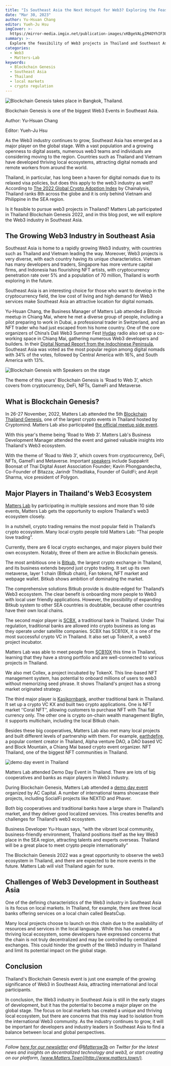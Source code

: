 ```yaml
---
title: "Is Southeast Asia the Next Hotspot for Web3? Exploring the Feasibility of Web3 in Thailand"
date: "Mar 30, 2023"
author: Yu-Hsuan Chang
editor: Yueh-Ju Hsu
imgCover: >-
  https://mirror-media.imgix.net/publication-images/xKBgeVALgIM4OYhIF3UYL.jpeg?height=2016&width=4032&h=2016&w=4032&auto=compress
summary: >-
  Explore the feasibility of Web3 projects in Thailand and Southeast Asia. With a growing openness to digital assets and low cost of living, the region has become an attractive location for digital nomads. Discover the major players in Thailand's Web3 ecosystem, the challenges of Web3 development in Southeast Asia, and the potential impact on the global stage.
categories:
  - Web3
  - Matters-Lab
keywords:
  - Blockchain Genesis
  - Southeast Asia
  - Thailand
  - local markets
  - crypto regulation
---
```


![Blockchain Genesis takes place in Bangkok, Thailand.](https://images.mirror-media.xyz/publication-images/OOJI1NIiqIWaEDkxCRzVE.jpg?height=3024&width=4032)

<figcaption> Blockchain Genesis is one of the biggest Web3 Events in Southeast Asia.</figcaption>

Author: Yu-Hsuan Chang

Editor: Yueh-Ju Hsu

As the Web3 industry continues to grow, Southeast Asia has emerged as a major player on the global stage. With a vast population and a growing openness to digital assets, numerous web3 teams and individuals are considering moving to the region. Countries such as Thailand and Vietnam have developed thriving local ecosystems, attracting digital nomads and remote workers from around the world.

Thailand, in particular, has long been a haven for digital nomads due to its relaxed visa policies, but does this apply to the web3 industry as well? According to [The 2022 Global Crypto Adoption Index](https://blog.chainalysis.com/reports/2022-global-crypto-adoption-index/) by Chainalysis, Thailand ranks 8th across the globe and it is only behind Vietnam and Philippine in the SEA region.

Is it feasible to pursue web3 projects in Thailand? Matters Lab participated in Thailand Blockchain Genesis 2022, and in this blog post, we will explore the Web3 industry in Southeast Asia.

## The Growing Web3 Industry in Southeast Asia

Southeast Asia is home to a rapidly growing Web3 industry, with countries such as Thailand and Vietnam leading the way. Moreover, Web3 projects is very diverse, with each country having its unique characteristics. Vietnam has many developers and traders, Singapore has more venture capital firms, and Indonesia has flourishing NFT artists, with cryptocurrency penetration rate over 5% and a population of 70 million, Thailand is worth exploring in the future.

Southeast Asia is an interesting choice for those who want to develop in the cryptocurrency field, the low cost of living and high demand for Web3 services make Southeast Asia an attractive location for digital nomads.

Yu-Hsuan Chang, the Business Manager of Matters Lab attended a Bitcoin meetup in Chiang Mai, where he met a diverse group of people, including a pilot preparing to work in Dubai, a professional trader in Switzerland, and an NFT trader who had just escaped from his home country. One of the core organizers of China’s Dali Web3 Summer Fest [Hydao](https://twitter.com/DJWZ) radio also set up a co-working space in Chiang Mai, gathering numerous Web3 developers and builders. In their [Digital Nomad Report from the Indochinese Peninsula](https://www.notion.so/Is-Southeast-Asia-the-Next-Hotspot-for-Web3-Exploring-the-Feasibility-of-Web3-in-Thailand-with-its--cf5f529010f942f0801b51ca5b767bf5), Southeast Asia was voted as the most popular region among digital nomads with 34% of the votes, followed by Central America with 16%, and South America with 13%.

![Blockchain Genesis with Speakers on the stage](https://images.mirror-media.xyz/publication-images/ECmAKJ1aoNzBPlbgzFO0S.jpg?height=3024&width=4032)

<figcaption> The theme of this years' Blockchain Genesis is ‘Road to Web 3’, which covers from cryptocurrency, DeFi, NFTs, GameFi and Metaverse.</figcaption>

## What is Blockchain Genesis?

In 26-27 November, 2022, Matters Lab attended the 5th [Blockchain Thailand Genesis](https://twitter.com/blockchain_thai?lang=en), one of the largest crypto events in Thailand hosted by Cryptomind. Matters Lab also participated [the official meetup side event](https://twitter.com/cryptomeetupth/status/1595002481154863108?s=46&t=8RjOZR66eHmxtE8K0gDBdw).

With this year's theme being 'Road to Web 3'. Matters Lab's Business Development Manager attended the event and gained valuable insights into Thailand's Web3 ecosystem.

With the theme of ‘Road to Web 3’, which covers from cryptocurrency, DeFi, NFTs, GameFi and Metaverse. Important [speakers](https://www.blockchain-th.com/speakers/) include Suppakrit Boonsat of Thai Digital Asset Association Founder; Kavin Phongpandecha, Co-Founder of Bitazza; Jarindr Thitadilaka, Founder of GuildFi; and Arpit Sharma, vice president of Polygon.

## Major Players in Thailand's Web3 Ecosystem

[Matters Lab](https://matters-lab.io/) by participating in multiple sessions and more than 10 side events, Matters Lab gets the opportunity to explore Thailand's web3 ecosystem closely.

In a nutshell, crypto trading remains the most popular field in Thailand’s crypto ecosystem. Many local crypto people told Matters Lab: “Thai people love trading”.

Currently, there are 6 local crypto exchanges, and major players build their own ecosystem. Notably, three of them are active in Blockchain genesis.

The most ambitious one is [Bitkub](https://www.bitkub.com/), the largest crypto exchange in Thailand, and its business extends beyond just crypto trading. It set up its own metaverse, layer 1 chain (Bitkub chain), Fan tokens, NFT market and webpage wallet. Bitkub shows ambition of dominating the market.

The comprehensive solutions Bitkub provide is double-edged for Thailand’s Web3 ecosystem. The clear benefit is onboarding more people to Web3 with local user friendly applications. However, the possibility of expanding Bitkub system to other SEA countries is doubtable, because other countries have their own local chains.

The second major player is [SCBX](https://www.scbx.com/), a traditional bank in Thailand. Under Thai regulation, traditional banks are allowed into crypto business as long as they operate under satellite companies. SCBX has SCB10X, it is one of the most successful crypto VC in Thailand. It also set up TokenX, a web3 project incubator.

Matters Lab was able to meet people from [SCB10X](https://www.scb10x.com/) this time in Thailand, learning that they have a strong portfolio and are well-connected to various projects in Thailand.

We also met Collex, a project incubated by TokenX. This line-based NFT management system, has potential to onboard millions of users to web3 without memorizing seed phrase. It shows Thailand's project has a strong market originated strategy.

The third major player is [Kasikornbank](https://www.kasikornbank.com/en/personal/pages/home.aspx), another traditional bank in Thailand. It set up a crypto VC KX and built two crypto applications. One is NFT market ‘‘Coral NFT’’, allowing customers to purchase NFT with Thai fiat currency only. The other one is crypto on-chain wealth management Bigfin, it supports multichain, including the local Bitkub chain.

Besides these big cooperatives, Matters Lab also met many local projects and built different levels of partnership with them. For example, [earthdefire](https://www.facebook.com/EarthDeFIRE), a popular content creator in Thailand, Alpha venture DAO, a DAO based VC and Block Mountain, a Chiang Mai based crypto event organizer. NFT Thailand, one of the biggest NFT communities in Thailand.

![demo day event in Thailand](https://images.mirror-media.xyz/publication-images/NR3r-m-b_3hxcIm9_5I6V.jpg?height=825&width=1100)

<figcaption>Matters Lab attended Demo Day Event in Thailand. There are lots of big cooperatives and banks as major players in Web3 industry.</figcaption>

During Blockchain Genesis, Matters Lab attended a [demo day event](https://medium.com/@ACCapital1/genesis-demo-day-2022-thailand-successfully-b4c6dc33a1ee) organized by AC Capital. A number of international teams showcase their projects, including SocialFi projects like NEXTID and Phaver.

Both big cooperatives and traditional banks have a large share in Thailand’s market, and they deliver good localized services. This creates benefits and challenges for Thailand’s web3 ecosystem.

Business Developer Yu-Hsuan says, “with the vibrant local community, business-friendly environment, Thailand positions itself as the key Web3 place in the SEA region, attracting talents and experts overseas. Thailand will be a great place to meet crypto people internationally”

The Blockchain Genesis 2022 was a great opportunity to observe the web3 ecosystem in Thailand, and there are expected to be more events in the future. Matters Lab will visit Thailand again for sure.

## Challenges of Web3 Development in Southeast Asia

One of the defining characteristics of the Web3 industry in Southeast Asia is its focus on local markets. In Thailand, for example, there are three local banks offering services on a local chain called BeatsCup.

Many local projects choose to launch on this chain due to the availability of resources and services in the local language. While this has created a thriving local ecosystem, some developers have expressed concerns that the chain is not truly decentralized and may be controlled by centralized exchanges. This could hinder the growth of the Web3 industry in Thailand and limit its potential impact on the global stage.

## Conclusion

Thailand's Blockchain Genesis event is just one example of the growing significance of Web3 in Southeast Asia, attracting international and local participants.

In conclusion, the Web3 industry in Southeast Asia is still in the early stages of development, but it has the potential to become a major player on the global stage. The focus on local markets has created a unique and thriving local ecosystem, but there are concerns that this may lead to isolation from the international Web3 community. As the industry continues to grow, it will be important for developers and industry leaders in Southeast Asia to find a balance between local and global perspectives.

---

_Follow [here for our newsletter](https://matters-lab.io/#follow_us) and @[Mattersw3b](https://twitter.com/Mattersw3b) on Twitter for the latest news and insights on decentralized technology and web3, or start creating on our platform, [www.Matters.Town](http://www.matters.town/)._
